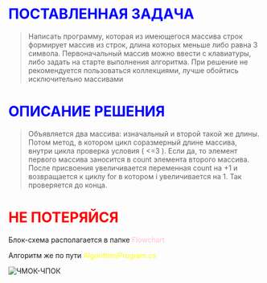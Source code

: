 # <span style="color:blue">ПОСТАВЛЕННАЯ ЗАДАЧА</span>

> Написать программу, которая из имеющегося массива строк формирует массив из строк, длина которых меньше либо равна 3 символа. Первоначальный массив можно ввести с клавиатуры, либо задать на старте выполнения алгоритма. При решение не рекомендуется пользоваться коллекциями, лучше обойтись исключительно массивами

# <span style="color:blue">ОПИСАНИЕ РЕШЕНИЯ</span>

> Объявляется два массива: изначальный и второй такой же длины. Потом метод, в котором цикл соразмерный длине массива, внутри цикла проверка условия ( <=3 ). Если да, то элемент первого массива заносится в count элемента второго массива. После присвоения увеличивается переменная count на +1 и возвращается к циклу for в котором i увеличивается на 1. Так проверяется до конца.

# <span style="color:red">НЕ ПОТЕРЯЙСЯ</span>


Блок-схема располагается в папке <span style="color:pink">Flowchart</span>

Алгоритм же по пути <span style="color:yellow">Algorithm/Program.cs</span>

![ЧМОК-ЧПОК](https://99px.ru/sstorage/86/2016/04/image_862904161042052198754.gif)